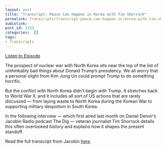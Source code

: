 ```yaml
---
layout: post
title: "Transcript: Peace Can Happen in Korea with Tim Shorrock"
permalink: transcripts/transcript-peace-can-happen-in-korea-with-tim-shorrock/
audiolink: 
post_id: 1333
categories:  []
tags: 
- Transcripts
---
```


[Listen to Episode](https://www.thedigradio.com/podcast/peace-can-happen-in-korea-with-tim-shorrock/)

The prospect of nuclear war with North Korea sits near the top of the list of unthinkably bad things about Donald Trump’s presidency. We all worry that a personal slight from Kim Jung Un could prompt Trump to do something horrific.

But the conflict with North Korea didn’t begin with Trump. It stretches back to World War II, and it includes all sort of US actions that are rarely discussed — from laying waste to North Korea during the Korean War to supporting military despotism in South Korea.

In the following interview — which first aired last month on Daniel Denvir’s Jacobin Radio podcast The Dig — veteran journalist Tim Shorrock details this often overlooked history and explains how it shapes the present standoff.

Read the full transcript from Jacobin [here](https://www.jacobinmag.com/2018/01/trump-north-korea-nuclear-weapons).